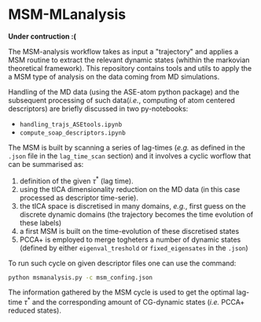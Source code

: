 # MSM-MLanalysis

**Under contruction :(**

The MSM-analysis workflow takes as input a "trajectory" and applies a MSM routine to extract the relevant dynamic states (whithin the markovian theoretical framework).
This repository contains tools and utils to apply the a MSM type of analysis on the data coming from MD simulations.

Handling of the MD data (using the ASE-atom python package) and the subsequent processing of such data(_i.e._, computing of atom centered descriptors) are briefly discussed in two py-notebooks:
-   `handling_trajs_ASEtools.ipynb`
-   `compute_soap_descriptors.ipynb`

The MSM is built by scanning a series of lag-times (_e.g._ as defined in the `.json` file in the `lag_time_scan` section) and it involves a cyclic worflow that can be summarised as:
1.  definition of the given $\tau^*$ (lag time).
2.  using the tICA dimensionality reduction on the MD data (in this case processed as descriptor time-serie).
3.  the tICA space is discretised in many domains, _e.g._, first guess on the discrete dynamic domains (the trajectory becomes the time evolution of these labels)
4.  a first MSM is built on the time-evolution of these discretised states
5.  PCCA+ is employed to merge togheters a number of dynamic states (defined by either `eigenval_treshold` or `fixed_eigensates` in the `.json`)

To run such cycle on given descriptor files one can use the command:
```bash
python msmanalysis.py -c msm_confing.json
```

The information gathered by the MSM cycle is used to get the optimal lag-time $\tau^*$ and the corresponding amount of CG-dynamic states (_i.e._ PCCA+ reduced states).
